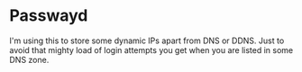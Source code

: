 # Passwayd

I'm using this to store some dynamic IPs apart from DNS or DDNS. Just to avoid
that mighty load of login attempts you get when you are listed in some DNS zone.